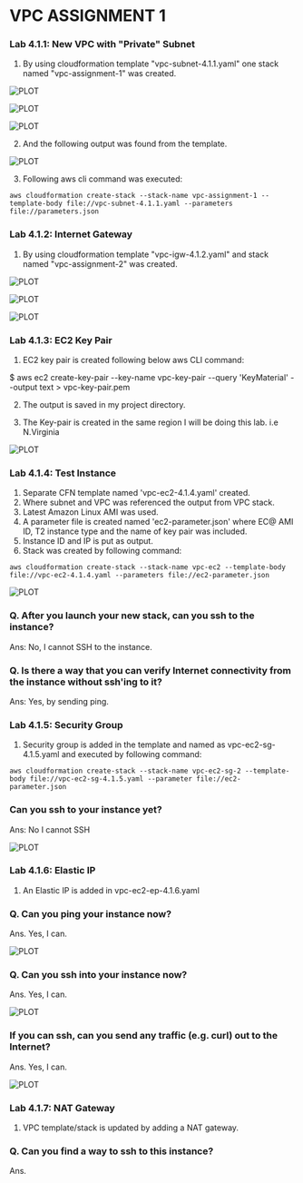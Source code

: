 # VPC ASSIGNMENT 1

### Lab 4.1.1: New VPC with "Private" Subnet

1. By using cloudformation template "vpc-subnet-4.1.1.yaml" one stack named "vpc-assignment-1" was created.

![PLOT](1.JPG)

![PLOT](2.JPG)

![PLOT](3.JPG)

2. And the following output was found from the template.

![PLOT](4.JPG)

3. Following aws cli command was executed:

```
aws cloudformation create-stack --stack-name vpc-assignment-1 --template-body file://vpc-subnet-4.1.1.yaml --parameters file://parameters.json 
```

### Lab 4.1.2: Internet Gateway

1. By using cloudformation template "vpc-igw-4.1.2.yaml" and stack named "vpc-assignment-2" was created.

![PLOT](5.JPG)

![PLOT](6.JPG)

![PLOT](7.JPG)

### Lab 4.1.3: EC2 Key Pair

1. EC2 key pair is created following below aws CLI command:

$ aws ec2 create-key-pair --key-name vpc-key-pair --query 'KeyMaterial' --output text > vpc-key-pair.pem

2. The output is saved in my project directory.

3. The Key-pair is created in the same region I will be doing this lab. i.e N.Virginia

![PLOT](8.JPG)

### Lab 4.1.4: Test Instance

1. Separate CFN template named 'vpc-ec2-4.1.4.yaml' created.
2. Where subnet and VPC was referenced the output from VPC stack.
3. Latest Amazon Linux AMI was used.
4. A parameter file is created named 'ec2-parameter.json' where EC@ AMI ID, T2 instance type and the name of key pair 
was included.
5. Instance ID and IP is put as output.
6. Stack was created by following command:

```
aws cloudformation create-stack --stack-name vpc-ec2 --template-body file://vpc-ec2-4.1.4.yaml --parameters file://ec2-parameter.json
```
![PLOT](9.JPG)

### Q. After you launch your new stack, can you ssh to the instance?

Ans: No, I cannot SSH to the instance.

### Q. Is there a way that you can verify Internet connectivity from the instance without ssh'ing to it?

Ans: Yes, by sending ping.

### Lab 4.1.5: Security Group

1. Security group is added in the template and named as vpc-ec2-sg-4.1.5.yaml and executed
by following command:

```aws cloudformation create-stack --stack-name vpc-ec2-sg-2 --template-body file://vpc-ec2-sg-4.1.5.yaml --parameter file://ec2-parameter.json```

### Can you ssh to your instance yet?

Ans: No I cannot SSH

![PLOT](10.JPG)

### Lab 4.1.6: Elastic IP

1. An Elastic IP is added in vpc-ec2-ep-4.1.6.yaml

### Q. Can you ping your instance now?

Ans. Yes, I can.

![PLOT](11.JPG)

### Q. Can you ssh into your instance now?

Ans. Yes, I can.

![PLOT](12.JPG)

### If you can ssh, can you send any traffic (e.g. curl) out to the Internet?

Ans. Yes, I can.

![PLOT](13.JPG)

### Lab 4.1.7: NAT Gateway

1. VPC template/stack is updated by adding a NAT gateway.

### Q. Can you find a way to ssh to this instance?

Ans. 



